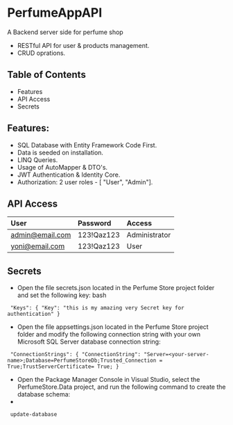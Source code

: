 # PerfumeAppAPI

A Backend server side for perfume shop
- RESTful API for user & products management.
- CRUD oprations.

## Table of Contents
- Features
- API Access
- Secrets
## Features:
- SQL Database with Entity Framework Code First.
- Data is seeded on installation.
- LINQ Queries.
- Usage of AutoMapper & DTO's.
- JWT Authentication & Identity Core.
- Authorization: 2 user roles - [ "User", "Admin"].
## API Access
| User  |	Password  | Access |
| :-------- | :------- | :------- |
|admin@email.com| 123!Qaz123|Administrator|
|yoni@email.com| 123!Qaz123|User|
## Secrets
- Open the file secrets.json located in the Perfume Store project folder and set the following key:
bash

`
"Keys": {
"Key": "this is my amazing very Secret key for authentication"
}`
- Open the file appsettings.json located in the Perfume Store project folder and modify the following connection string with your own Microsoft SQL Server database connection string:

`
"ConnectionStrings": {
  "ConnectionString": "Server=<your-server-name>;Database=PerfumeStoreDb;Trusted_Connection = True;TrustServerCertificate= True;
}`
- Open the Package Manager Console in Visual Studio, select the PerfumeStore.Data project, and run the following command to create the database schema:
- 
`
update-database`
